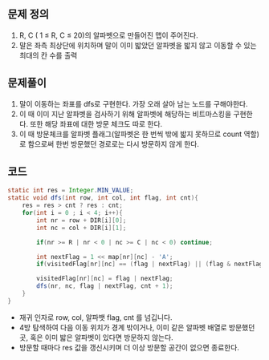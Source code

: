 ## 문제 정의

1. R, C ( 1 ≤ R, C ≤ 20)의 알파벳으로 만들어진 맵이 주어진다.
2. 말은 좌측 최상단에 위치하며 말이 이미 밟았던 알파벳을 밟지 않고 이동할 수 있는 최대의 칸 수를 출력

## 문제풀이

1. 말이 이동하는 좌표를 dfs로 구현한다. 가장 오래 살아 남는 노드를 구해야한다.
2. 이 때 이미 지난 알파벳을 검사하기 위해 알파벳에 해당하는 비트마스킹을 구현한다. 또한 해당 좌표에 대한 방문 체크도 따로 한다.
3. 이 때 방문체크를 알파벳 플래그(알파벳은 한 번씩 밖에 밟지 못하므로 count 역할)로 함으로써 한번 방문했던 경로로는 다시 방문하지 않게 한다.

## 코드

```java
static int res = Integer.MIN_VALUE;
static void dfs(int row, int col, int flag, int cnt){
    res = res > cnt ? res : cnt;
    for(int i = 0 ; i < 4; i++){
        int nr = row + DIR[i][0];
        int nc = col + DIR[i][1];

        if(nr >= R | nr < 0 | nc >= C | nc < 0) continue;

        int nextFlag = 1 << map[nr][nc] - 'A';
        if(visitedFlag[nr][nc] == (flag | nextFlag) || (flag & nextFlag) != 0)     continue;

        visitedFlag[nr][nc] = flag | nextFlag;
        dfs(nr, nc, flag | nextFlag, cnt + 1);
    }
}
```

- 재귀 인자로 row, col, 알파뱃 flag, cnt 를 넘깁니다.
- 4방 탐색하여 다음 이동 위치가 경계 밖이거나, 이미 같은 알파벳 배열로 방문했던 곳, 혹은 이미 밟은 알파벳이 있다면 방문하지 않는다.
- 방문할 때마다 res 값을 갱신시키며 더 이상 방문할 공간이 없으면 종료한다.